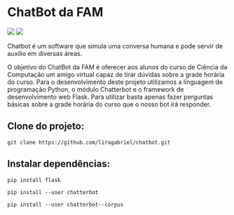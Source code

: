 # ChatBot da FAM

[![](https://img.shields.io/badge/author-Gabriel-blue)](http://www.liragabriel.com)
[![](https://img.shields.io/badge/license-MIT-green)](https://github.com/liragabriel/chatbot/blob/master/LICENSE)

<p>Chatbot é um software que simula uma conversa humana e pode
servir de auxílio em diversas áreas.</p>
<p>O objetivo do ChatBot da FAM é oferecer aos alunos do curso de Ciência da
Computação um amigo virtual capaz de tirar dúvidas sobre a grade horária do curso.
Para o desenvolvimento deste projeto utilizamos a linguagem de programação
Python, o módulo Chatterbot e o framework de desenvolvimento web Flask. Para
utilizar basta apenas fazer perguntas básicas sobre a grade horária do curso que o
nosso bot irá responder.</p>


## Clone do projeto:

```
git clone https://github.com/liragabriel/chatbot.git
```

## Instalar dependências:

```
pip install flask

pip install --user chatterbot

pip install --user chatterbot--corpus
```
